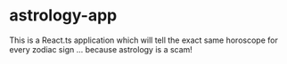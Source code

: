 # astrology-app
This is a React.ts application which will tell the exact same horoscope for every zodiac sign ... because astrology is a scam!
